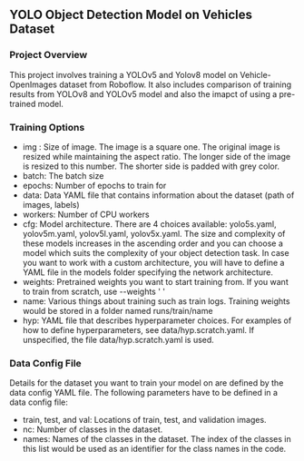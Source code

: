 ## YOLO Object Detection Model on Vehicles Dataset
### Project Overview
This project involves training a YOLOv5 and Yolov8 model on Vehicle-OpenImages dataset from Roboflow. It also includes comparison of training results from YOLOv8 and YOLOv5 model and also the imapct of using a pre-trained 
model.
### Training Options
 - img : Size of image. The image is a square one. The original image is resized while maintaining the aspect ratio. The longer side of the image is resized to this number. The shorter side is padded with grey color.
 - batch: The batch size
 - epochs: Number of epochs to train for
 - data: Data YAML file that contains information about the dataset (path of images, labels)
 - workers: Number of CPU workers
 - cfg: Model architecture. There are 4 choices available: yolo5s.yaml, yolov5m.yaml, yolov5l.yaml, yolov5x.yaml. The size and complexity of these models increases in the ascending order and you can choose a model which suits the complexity of your object detection task. In case you want to work with a custom architecture, you will have to define a YAML file in the models folder specifying the network architecture.
 - weights: Pretrained weights you want to start training from. If you want to train from scratch, use --weights ' '
 - name: Various things about training such as train logs. Training weights would be stored in a folder named runs/train/name
 - hyp: YAML file that describes hyperparameter choices. For examples of how to define hyperparameters, see data/hyp.scratch.yaml. If unspecified, the file data/hyp.scratch.yaml is used.

### Data Config File
Details for the dataset you want to train your model on are defined by the data config YAML file. The following parameters have to be defined in a data config file:
 - train, test, and val: Locations of train, test, and validation images.
 - nc: Number of classes in the dataset.
 - names: Names of the classes in the dataset. The index of the classes in this list would be used as an identifier for the class names in the code.
